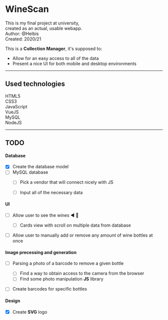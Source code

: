 # WineScan

This is my final project at university,\
created as an actual, usable webapp.\
Author: @Helbis\
Created: 2020/21

This is a **Collection Manager**, it's supposed to:
+ Allow for an easy access to all of the data
+ Present a nice UI for both mobile and desktop environments


---
## Used technologies
HTML5\
CSS3\
JavaScript\
VueJS\
MySQL\
NodeJS


---

## TODO
  #### Database
  + [x] Create the database model
  + [ ] MySQL database
    + [ ] Pick a vendor that will connect nicely with JS
    + [ ] Input all of the necessary data


  #### UI
  + [ ] Allow user to see the wines ◀️ 🔧
    + [ ] Cards view with scroll on multiple data from database
  + [ ] Allow user to manually add or remove any amount of wine bottles at once


  #### Image precessing and generation
  + [ ] Parsing a photo of a barcode to remove a given bottle
    + [ ] Find a way to obtain access to the camera from the browser
    + [ ] Find some photo manipulation **JS** library
  + [ ] Create barcodes for specific bottles


  #### Design
  + [x] Create **SVG** logo

